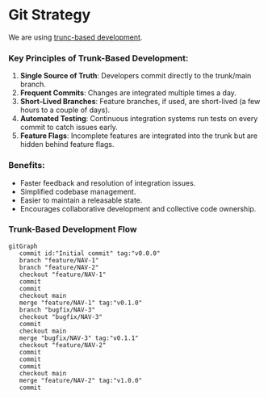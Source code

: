 # Git Strategy

We are using [trunc-based development](https://trunkbaseddevelopment.com/).

### Key Principles of Trunk-Based Development:

1. **Single Source of Truth**: Developers commit directly to the trunk/main branch.
2. **Frequent Commits**: Changes are integrated multiple times a day.
3. **Short-Lived Branches**: Feature branches, if used, are short-lived (a few hours to a couple of days).
4. **Automated Testing**: Continuous integration systems run tests on every commit to catch issues early.
5. **Feature Flags**: Incomplete features are integrated into the trunk but are hidden behind feature flags.

### Benefits:

- Faster feedback and resolution of integration issues.
- Simplified codebase management.
- Easier to maintain a releasable state.
- Encourages collaborative development and collective code ownership.

### Trunk-Based Development Flow

```mermaid
gitGraph
   commit id:"Initial commit" tag:"v0.0.0"
   branch "feature/NAV-1"
   branch "feature/NAV-2"
   checkout "feature/NAV-1"
   commit
   commit
   checkout main
   merge "feature/NAV-1" tag:"v0.1.0"
   branch "bugfix/NAV-3"
   checkout "bugfix/NAV-3"
   commit
   checkout main
   merge "bugfix/NAV-3" tag:"v0.1.1"
   checkout "feature/NAV-2"
   commit
   commit
   commit
   checkout main
   merge "feature/NAV-2" tag:"v1.0.0"
   commit
  
```